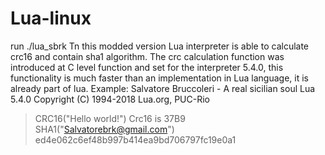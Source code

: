 # Lua-linux
run ./lua_sbrk
Tn this modded version Lua interpreter is able to calculate crc16 and contain sha1 algorithm.
The crc calculation function was introduced at C level function and set for the interpreter 5.4.0,
this functionality is much faster than an implementation in Lua language, it is already part of lua.
Example:
Salvatore Bruccoleri - A real sicilian soul 
Lua 5.4.0  Copyright (C) 1994-2018 Lua.org, PUC-Rio
> CRC16("Hello world!")
Crc16 is 37B9 
> SHA1("Salvatorebrk@gmail.com")
ed4e062c6ef48b997b414ea9bd706797fc19e0a1

